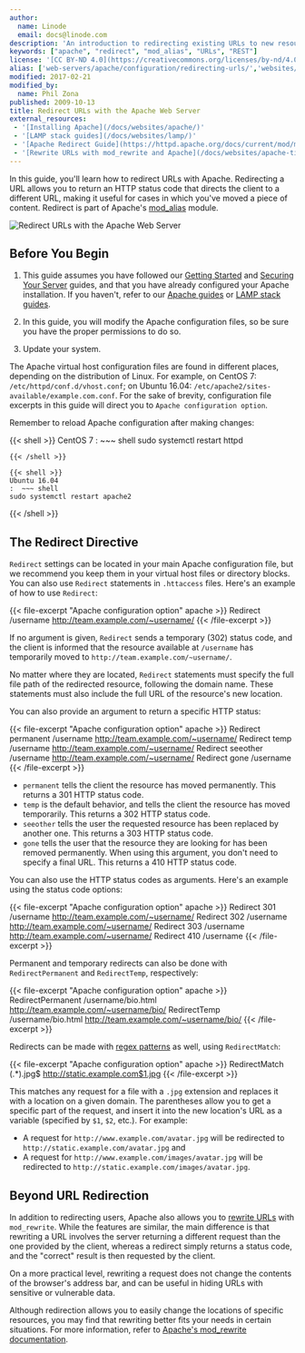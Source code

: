 ```yaml
---
author:
  name: Linode
  email: docs@linode.com
description: 'An introduction to redirecting existing URLs to new resources with the Apache HTTP server.'
keywords: ["apache", "redirect", "mod_alias", "URLs", "REST"]
license: '[CC BY-ND 4.0](https://creativecommons.org/licenses/by-nd/4.0)'
alias: ['web-servers/apache/configuration/redirecting-urls/','websites/apache-tips-and-tricks/redirect-urls-with-the-apache-web-server/']
modified: 2017-02-21
modified_by:
  name: Phil Zona
published: 2009-10-13
title: Redirect URLs with the Apache Web Server
external_resources:
 - '[Installing Apache](/docs/websites/apache/)'
 - '[LAMP stack guides](/docs/websites/lamp/)'
 - '[Apache Redirect Guide](https://httpd.apache.org/docs/current/mod/mod_alias.html#redirect)'
 - '[Rewrite URLs with mod_rewrite and Apache](/docs/websites/apache-tips-and-tricks/rewrite-urls-with-modrewrite-and-apache)'
---
```


In this guide, you'll learn how to redirect URLs with Apache. Redirecting a URL allows you to return an HTTP status code that directs the client to a different URL, making it useful for cases in which you've moved a piece of content. Redirect is part of Apache's [mod_alias](https://httpd.apache.org/docs/current/mod/mod_alias.html) module.

![Redirect URLs with the Apache Web Server](/docs/assets/redirect-urls-with-the-apache-web-server.png "Redirect URLs with the Apache Web Server")

## Before You Begin

1.  This guide assumes you have followed our [Getting Started](/docs/getting-started) and [Securing Your Server](/docs/security/securing-your-server) guides, and that you have already configured your Apache installation. If you haven't, refer to our [Apache guides](https://www.linode.com/docs/websites/apache/) or [LAMP stack guides](https://www.linode.com/docs/websites/lamp/).

2.  In this guide, you will modify the Apache configuration files, so be sure you have the proper permissions to do so.

3.  Update your system.

The Apache virtual host configuration files are found in different places, depending on the distribution of Linux. For example, on CentOS 7: `/etc/httpd/conf.d/vhost.conf`; on Ubuntu 16.04: `/etc/apache2/sites-available/example.com.conf`. For the sake of brevity, configuration file excerpts in this guide will direct you to `Apache configuration option`.

Remember to reload Apache configuration after making changes:

{{< shell >}}
CentOS 7
:  ~~~ shell
   sudo systemctl restart httpd
   ~~~
{{< /shell >}}

{{< shell >}}
Ubuntu 16.04
:  ~~~ shell
   sudo systemctl restart apache2
   ~~~
{{< /shell >}}

## The Redirect Directive

`Redirect` settings can be located in your main Apache configuration file, but we recommend you keep them in your virtual host files or directory blocks. You can also use `Redirect` statements in `.httaccess` files. Here's an example of how to use `Redirect`:

{{< file-excerpt "Apache configuration option" apache >}}
    Redirect /username http://team.example.com/~username/
{{< /file-excerpt >}}


If no argument is given, `Redirect` sends a temporary (302) status code, and the client is informed that the resource available at `/username` has temporarily moved to `http://team.example.com/~username/`.

No matter where they are located, `Redirect` statements must specify the full file path of the redirected resource, following the domain name. These statements must also include the full URL of the resource's new location.

You can also provide an argument to return a specific HTTP status:

{{< file-excerpt "Apache configuration option" apache >}}
    Redirect permanent /username http://team.example.com/~username/
    Redirect temp /username http://team.example.com/~username/
    Redirect seeother /username http://team.example.com/~username/
    Redirect gone /username
{{< /file-excerpt >}}


-   `permanent` tells the client the resource has moved permanently. This returns a 301 HTTP status code.
-   `temp` is the default behavior, and tells the client the resource has moved temporarily. This returns a 302 HTTP status code.
-   `seeother` tells the user the requested resource has been replaced by another one. This returns a 303 HTTP status code.
-   `gone` tells the user that the resource they are looking for has been removed permanently. When using this argument, you don't need to specify a final URL. This returns a 410 HTTP status code.

You can also use the HTTP status codes as arguments. Here's an example using the status code options:

{{< file-excerpt "Apache configuration option" apache >}}
    Redirect 301 /username http://team.example.com/~username/
    Redirect 302 /username http://team.example.com/~username/
    Redirect 303 /username http://team.example.com/~username/
    Redirect 410 /username
{{< /file-excerpt >}}


Permanent and temporary redirects can also be done with `RedirectPermanent` and `RedirectTemp`, respectively:

{{< file-excerpt "Apache configuration option" apache >}}
    RedirectPermanent /username/bio.html http://team.example.com/~username/bio/
    RedirectTemp /username/bio.html http://team.example.com/~username/bio/
{{< /file-excerpt >}}


Redirects can be made with [regex patterns](https://en.wikipedia.org/wiki/Regular_expression) as well, using `RedirectMatch`:

{{< file-excerpt "Apache configuration option" apache >}}
    RedirectMatch (.*)\.jpg$ http://static.example.com$1.jpg
{{< /file-excerpt >}}


This matches any request for a file with a `.jpg` extension and replaces it with a location on a given domain. The parentheses allow you to get a specific part of the request, and insert it into the new location's URL as a variable (specified by `$1`, `$2`, etc.). For example:

-   A request for `http://www.example.com/avatar.jpg` will be redirected to `http://static.example.com/avatar.jpg` and
-   A request for `http://www.example.com/images/avatar.jpg` will be redirected to `http://static.example.com/images/avatar.jpg`.

## Beyond URL Redirection

In addition to redirecting users, Apache also allows you to [rewrite URLs](/docs/websites/apache-tips-and-tricks/rewrite-urls-with-modrewrite-and-apache) with `mod_rewrite`. While the features are similar, the main difference is that rewriting a URL involves the server returning a different request than the one provided by the client, whereas a redirect simply returns a status code, and the "correct" result is then requested by the client.

On a more practical level, rewriting a request does not change the contents of the browser's address bar, and can be useful in hiding URLs with sensitive or vulnerable data.

Although redirection allows you to easily change the locations of specific resources, you may find that rewriting better fits your needs in certain situations. For more information, refer to [Apache's mod_rewrite documentation](https://httpd.apache.org/docs/current/mod/mod_rewrite.html).
